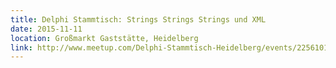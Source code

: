 ```yaml
---
title: Delphi Stammtisch: Strings Strings Strings und XML
date: 2015-11-11
location: Großmarkt Gaststätte, Heidelberg
link: http://www.meetup.com/Delphi-Stammtisch-Heidelberg/events/225610168/
---
```


